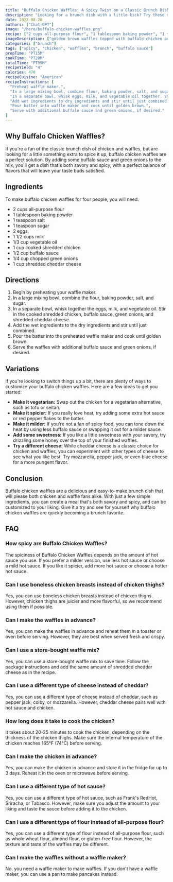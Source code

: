 ```yaml
---
title: "Buffalo Chicken Waffles: A Spicy Twist on a Classic Brunch Dish"
description: "Looking for a brunch dish with a little kick? Try these delicious buffalo chicken waffles that combine the savory flavor of fried chicken with the spicy tang of buffalo sauce."
date: 2022-08-28 
authors: ["Chat-GPT"]
image: "/hero/buffalo-chicken-waffles.png"
recipe: ["2 cups all-purpose flour", "1 tablespoon baking powder", "1 teaspoon salt", "1 teaspoon sugar", "2 eggs", "1 1/2 cups milk", "1/3 cup vegetable oil", "1 cup cooked shredded chicken", "1/2 cup buffalo sauce", "1/4 cup chopped green onions", "1 cup shredded cheddar cheese"]
imageDescription: ["golden brown waffles topped with buffalo chicken and green onions"] 
categories: ["brunch"]
tags: ["spicy", "chicken", "waffles", "brunch", "buffalo sauce"]
prepTime: "PT15M"
cookTime: "PT20M"
totalTime: "PT35M"
recipeYield: "4"
calories: 470 
recipeCuisine: "American"
recipeInstructions: [
  "Preheat waffle maker.",
  "In a large mixing bowl, combine flour, baking powder, salt, and sugar.",
  "In a separate bowl, whisk eggs, milk, and vegetable oil together. Stir in chicken, buffalo sauce, green onions, and cheddar cheese.",
  "Add wet ingredients to dry ingredients and stir until just combined.",
  "Pour batter into waffle maker and cook until golden brown.",
  "Serve with additional buffalo sauce and green onions, if desired."
]
---
```


## Why Buffalo Chicken Waffles?

If you're a fan of the classic brunch dish of chicken and waffles, but are looking for a little something extra to spice it up, buffalo chicken waffles are a perfect solution. By adding some buffalo sauce and green onions to the mix, you'll get a dish that's both savory and spicy, with a perfect balance of flavors that will leave your taste buds satisfied.

## Ingredients

To make buffalo chicken waffles for four people, you will need:

- 2 cups all-purpose flour
- 1 tablespoon baking powder
- 1 teaspoon salt
- 1 teaspoon sugar
- 2 eggs
- 1 1/2 cups milk
- 1/3 cup vegetable oil
- 1 cup cooked shredded chicken
- 1/2 cup buffalo sauce
- 1/4 cup chopped green onions
- 1 cup shredded cheddar cheese

## Directions

1. Begin by preheating your waffle maker.
2. In a large mixing bowl, combine the flour, baking powder, salt, and sugar.
3. In a separate bowl, whisk together the eggs, milk, and vegetable oil. Stir in the cooked shredded chicken, buffalo sauce, green onions, and shredded cheddar cheese.
4. Add the wet ingredients to the dry ingredients and stir until just combined.
5. Pour the batter into the preheated waffle maker and cook until golden brown.
6. Serve the waffles with additional buffalo sauce and green onions, if desired.

## Variations

If you're looking to switch things up a bit, there are plenty of ways to customize your buffalo chicken waffles. Here are a few ideas to get you started:

- **Make it vegetarian:** Swap out the chicken for a vegetarian alternative, such as tofu or seitan.
- **Make it spicier:** If you really love heat, try adding some extra hot sauce or red pepper flakes to the batter.
- **Make it milder:** If you're not a fan of spicy food, you can tone down the heat by using less buffalo sauce or swapping it out for a milder sauce.
- **Add some sweetness:** If you like a little sweetness with your savory, try drizzling some honey over the top of your finished waffles.
- **Try a different cheese:** While cheddar cheese is a classic choice for chicken and waffles, you can experiment with other types of cheese to see what you like best. Try mozzarella, pepper jack, or even blue cheese for a more pungent flavor.

## Conclusion

Buffalo chicken waffles are a delicious and easy-to-make brunch dish that will please both chicken and waffle fans alike. With just a few simple ingredients, you can create a meal that's both savory and spicy, and can be customized to your liking. Give it a try and see for yourself why buffalo chicken waffles are quickly becoming a brunch favorite.

## FAQ

### How spicy are Buffalo Chicken Waffles?

The spiciness of Buffalo Chicken Waffles depends on the amount of hot sauce you use. If you prefer a milder version, use less hot sauce or choose a mild hot sauce. If you like it spicier, add more hot sauce or choose a hotter hot sauce.

### Can I use boneless chicken breasts instead of chicken thighs?

Yes, you can use boneless chicken breasts instead of chicken thighs. However, chicken thighs are juicier and more flavorful, so we recommend using them if possible.

### Can I make the waffles in advance?

Yes, you can make the waffles in advance and reheat them in a toaster or oven before serving. However, they are best when served fresh and crispy.

### Can I use a store-bought waffle mix?

Yes, you can use a store-bought waffle mix to save time. Follow the package instructions and add the same amount of shredded cheddar cheese as in the recipe.

### Can I use a different type of cheese instead of cheddar?

Yes, you can use a different type of cheese instead of cheddar, such as pepper jack, colby, or mozzarella. However, cheddar cheese pairs well with hot sauce and chicken.

### How long does it take to cook the chicken?

It takes about 20-25 minutes to cook the chicken, depending on the thickness of the chicken thighs. Make sure the internal temperature of the chicken reaches 165°F (74°C) before serving.

### Can I make the chicken in advance?

Yes, you can make the chicken in advance and store it in the fridge for up to 3 days. Reheat it in the oven or microwave before serving.

### Can I use a different type of hot sauce?

Yes, you can use a different type of hot sauce, such as Frank's RedHot, Sriracha, or Tabasco. However, make sure you adjust the amount to your liking and taste the sauce before adding it to the chicken.

### Can I use a different type of flour instead of all-purpose flour?

Yes, you can use a different type of flour instead of all-purpose flour, such as whole wheat flour, almond flour, or gluten-free flour. However, the texture and taste of the waffles may be different.

### Can I make the waffles without a waffle maker?

No, you need a waffle maker to make waffles. If you don't have a waffle maker, you can use a pan to make pancakes instead.